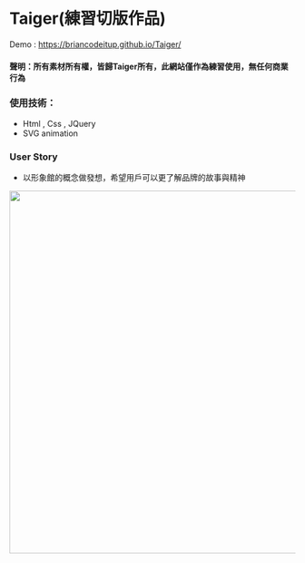 # Taiger(練習切版作品)

 Demo : https://briancodeitup.github.io/Taiger/
 
#### 聲明：所有素材所有權，皆歸Taiger所有，此網站僅作為練習使用，無任何商業行為

### 使用技術： 
-  Html , Css , JQuery
-  SVG animation

### User Story 
- 以形象館的概念做發想，希望用戶可以更了解品牌的故事與精神

<img src="taiger.gif" width="640">
